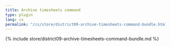 ```yaml
---
title: Archive timesheets command
type: plugin
lang: cs
permalink: "/cs/store/district09-archive-timesheets-command-bundle.html"
---
```


{% include store/district09-archive-timesheets-command-bundle.md %}

